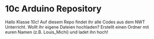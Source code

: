 # 10c Arduino Repository

Hallo Klasse 10c! 
Auf diesem Repo findet ihr alle Codes aus dem NWT Unterricht. 
Wollt ihr eigene Dateien hochladen? Erstellt einen Ordner mit euren Namen (z.B. Louis_Michi) und ladet ihn hoch!
